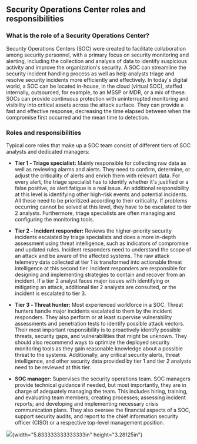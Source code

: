 ## Security Operations Center roles and responsibilities

### What is the role of a Security Operations Center?

Security Operations Centers (SOC) were created to facilitate
collaboration among security personnel, with a primary focus on security
monitoring and alerting, including the collection and analysis of data
to identify suspicious activity and improve the organization\'s
security. A SOC can streamline the security incident handling process as
well as help analysts triage and resolve security incidents more
efficiently and effectively. In today's digital world, a SOC can be
located in-house, in the cloud (virtual SOC), staffed internally,
outsourced, for example, to an MSSP or MDR, or a mix of these. SOCs can
provide continuous protection with uninterrupted monitoring and
visibility into critical assets across the attack surface. They can
provide a fast and effective response, decreasing the time elapsed
between when the compromise first occurred and the mean time to
detection.

### Roles and responsibilities

Typical core roles that make up a SOC team consist of different tiers of
SOC analysts and dedicated managers:

- **Tier 1 ‑ Triage specialist:** Mainly responsible for collecting raw
  data as well as reviewing alarms and alerts. They need to confirm,
  determine, or adjust the criticality of alerts and enrich them with
  relevant data. For every alert, the triage specialist has to identify
  whether it's justified or a false positive, as alert fatigue is a real
  issue. An additional responsibility at this level is identifying other
  high-risk events and potential incidents. All these need to be
  prioritized according to their criticality. If problems occurring
  cannot be solved at this level, they have to be escalated to tier 2
  analysts. Furthermore, triage specialists are often managing and
  configuring the monitoring tools.

- **Tier 2 ‑ Incident responder:** Reviews the higher-priority security
  incidents escalated by triage specialists and does a more in-depth
  assessment using threat intelligence, such as indicators of compromise
  and updated rules. Incident responders need to understand the scope of
  an attack and be aware of the affected systems. The raw attack
  telemetry data collected at tier 1 is transformed into actionable
  threat intelligence at this second tier. Incident responders are
  responsible for designing and implementing strategies to contain and
  recover from an incident. If a tier 2 analyst faces major issues with
  identifying or mitigating an attack, additional tier 2 analysts are
  consulted, or the incident is escalated to tier 3.

- **Tier 3 ‑ Threat hunter:** Most experienced workforce in a SOC.
  Threat hunters handle major incidents escalated to them by the
  incident responders. They also perform or at least supervise
  vulnerability assessments and penetration tests to identify possible
  attack vectors. Their most important responsibility is to proactively
  identify possible threats, security gaps, and vulnerabilities that
  might be unknown. They should also recommend ways to optimize the
  deployed security monitoring tools as they gain reasonable knowledge
  about a possible threat to the systems. Additionally, any critical
  security alerts, threat intelligence, and other security data provided
  by tier 1 and tier 2 analysts need to be reviewed at this tier.

- **SOC manager:** Supervises the security operations team. SOC managers
  provide technical guidance if needed, but most importantly, they are
  in charge of adequately managing the team. This includes hiring,
  training, and evaluating team members; creating processes; assessing
  incident reports; and developing and implementing necessary crisis
  communication plans. They also oversee the financial aspects of a SOC,
  support security audits, and report to the chief information security
  officer (CISO) or a respective top-level management position.

![](media/rId169.png){width="5.833333333333333in" height="3.28125in"}

